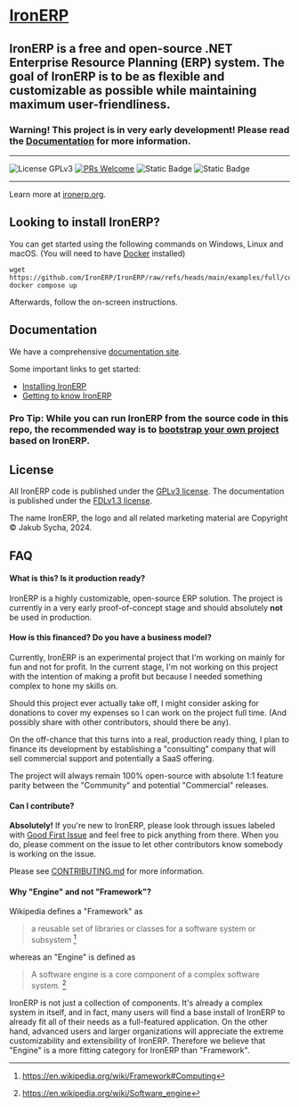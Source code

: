 # [IronERP](https://github.com/IronERP/IronERP)

## IronERP is a free and open-source .NET Enterprise Resource Planning (ERP) system. The goal of IronERP is to be as flexible and customizable as possible while maintaining maximum user-friendliness.

### Warning! This project is in very early development! Please read the [Documentation](https://ironerp.org/docs/intro) for more information.

---

![License GPLv3](https://img.shields.io/badge/License-GPLv3-blue)
[![PRs Welcome](https://img.shields.io/badge/PRs-Welcome-green)](/CONTRIBUTING.md)
![Static Badge](https://img.shields.io/badge/Latest_Release-v0.0.1.0-purple)
![Static Badge](https://img.shields.io/badge/NuGet-IronERP.Core%40v0.0.1.0-blue)

---


Learn more at [ironerp.org](https://ironerp.org).

## Looking to install IronERP?

You can get started using the following commands on Windows, Linux and macOS. 
(You will need to have [Docker](https://www.docker.com) installed)

```shell
wget https://github.com/IronERP/IronERP/raw/refs/heads/main/examples/full/compose.yaml
docker compose up
```

Afterwards, follow the on-screen instructions.

## Documentation

We have a comprehensive [documentation site](https://ironerp.org/).

Some important links to get started:

 - [Installing IronERP](https://ironerp.org/installing)
 - [Getting to know IronERP](https://ironerp.org/intro)

### Pro Tip: While you can run IronERP from the source code in this repo, the recommended way is to [bootstrap your own project](https://ironerp.org/new-project) based on IronERP.

## License

All IronERP code is published under the [GPLv3 license](https://www.gnu.org/licenses/gpl-3.0.en.html). The
documentation is published under the [FDLv1.3 license](https://www.gnu.org/licenses/fdl-1.3.html).

The name IronERP, the logo and all related marketing material are Copyright &copy; Jakub Sycha, 2024.

## FAQ

#### What is this? Is it production ready?

IronERP is a highly customizable, open-source ERP solution. The project is currently in a very early
proof-of-concept stage and should absolutely **not** be used in production.

#### How is this financed? Do you have a business model?

Currently, IronERP is an experimental project that I'm working on mainly for fun and not for profit.
In the current stage, I'm not working on this project with the intention of making a profit but because
I needed something complex to hone my skills on.

Should this project ever actually take off, I might consider asking for donations to cover my expenses
so I can work on the project full time. (And possibly share with other contributors, should there be any).

On the off-chance that this turns into a real, production ready thing, I plan to finance its development
by establishing a "consulting" company that will sell commercial support and potentially a SaaS offering.

The project will always remain 100% open-source with absolute 1:1 feature parity between the "Community" 
and potential "Commercial" releases.

#### Can I contribute?

**Absolutely!** If you're new to IronERP, please look through issues labeled with
[Good First Issue](https://github.com/IronERP/IronERP/labels/good%20first%20issue) and feel free
to pick anything from there. When you do, please comment on the issue to let other contributors know
somebody is working on the issue.

Please see [CONTRIBUTING.md](/CONTRIBUTING.md) for more information.

#### Why "Engine" and not "Framework"?

Wikipedia defines a "Framework" as
 > a reusable set of libraries or classes for a software system or subsystem [^1]
 
whereas an "Engine" is defined as
 > A software engine is a core component of a complex software system. [^2]

IronERP is not just a collection of components. It's already a complex system in itself,
and in fact, many users will find a base install of IronERP to already fit all of their needs
as a full-featured application. On the other hand, advanced users and larger organizations will
appreciate the extreme customizability and extensibility of IronERP. Therefore we believe that
"Engine" is a more fitting category for IronERP than "Framework".

[^1]: https://en.wikipedia.org/wiki/Framework#Computing
[^2]: https://en.wikipedia.org/wiki/Software_engine